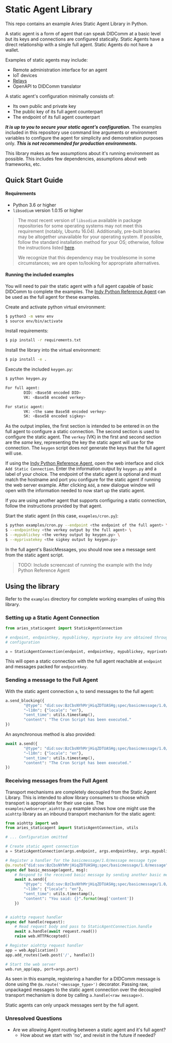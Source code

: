 Static Agent Library
====================

This repo contains an example Aries Static Agent Library in Python.

A static agent is a form of agent that can speak DIDComm at a basic level but its keys and
connections are configured statically. Static Agents have a direct relationship with a single full
agent. Static Agents do not have a wallet.

Examples of static agents may include:
- Remote administration interface for an agent
- IoT devices
- [Relays][1]
- OpenAPI to DIDComm translator

A static agent's configuration minimally consists of:
- Its own public and private key
- The public key of its full agent counterpart
- The endpoint of its full agent counterpart

_**It is up to you to secure your static agent's configuration.**_ The examples included in this
repository use command line arguments or environment variables to configure the agent for simplicity
and demonstration purposes only. _**This is not recommended for production environments.**_

This library makes as few assumptions about it's running environment as possible. This includes
few dependencies, assumptions about web frameworks, etc.

[1]: https://github.com/hyperledger/aries-rfcs/tree/master/concepts/0046-mediators-and-relays#summary

Quick Start Guide
-----------------

#### Requirements

- Python 3.6 or higher
- `libsodium` version 1.0.15 or higher

> The most recent version of `libsodium` available in package repositories for some operating
> systems may not meet this requirement (notably, Ubuntu 16.04). Additionally, pre-built binaries
> may be altogether unavailable for your operating system. If possible, follow the standard
> installation method for your OS; otherwise, follow the instructions listed [here][2].
>
> We recognize that this dependency may be troublesome in some circumstances; we are open to/looking
> for appropriate alternatives.

#### Running the included examples

You will need to pair the static agent with a full agent capable of basic DIDComm to complete the
examples. The [Indy Python Reference Agent][3] can be used as the full agent for these examples.

Create and activate python virtual environment:
```sh
$ python3 -m venv env
$ source env/bin/activate
```

Install requirements:
```sh
$ pip install -r requirements.txt
```

Install the library into the virtual environment:
```sh
$ pip install -e .
```

Execute the included `keygen.py`:
```sh
$ python keygen.py

For full agent:
        DID: <Base58 encoded DID>
        VK: <Base58 encoded verkey>

For static agent:
        VK: <the same Base58 encoded verkey>
        SK: <Base58 encoded sigkey>
```

As the output implies, the first section is intended to be entered in on the full agent to configure
a static connection. The second section is used to configure the static agent. The `verkey` (VK) in
the first and second section are the _same_ key, representing the key the static agent will use
for the connection. The `keygen` script does _not_ generate the keys that the full agent will use.

If using the [Indy Python Reference Agent][3], open the web interface and
click `Add Static Connection`. Enter the information output by `keygen.py` and a label of your
choice. The endpoint of the static agent is optional and must match the hostname and port you
configure for the static agent if running the web server example. After clicking `Add`, a new
dialogue window will open with the information needed to now start up the static agent.

If you are using another agent that supports configuring a static connection, follow the
instructions provided by that agent.

Start the static agent (in this case, `exapmles/cron.py`):
```sh
$ python examples/cron.py --endpoint <the endpoint of the full agent> \
$ --endpointkey <the verkey output by the full agent> \
$ --mypublickey <the verkey output by keygen.py> \
$ --myprivatekey <the sigkey output by keygen.py>
```

In the full agent's BasicMessages, you should now see a message sent from the static agent script.

> TODO: Include screencast of running the example with the Indy Python Reference Agent

[2]: https://download.libsodium.org/doc/installation
[3]: https://github.com/hyperledger/indy-agent/tree/master/python

Using the library
-----------------

Refer to the `examples` directory for complete working examples of using this library.

### Setting up a Static Agent Connection

```python
from aries_staticagent import StaticAgentConnection

# endpoint, endpointkey, mypublickey, myprivate key are obtained through some form of static
# configuration

a = StaticAgentConnection(endpoint, endpointkey, mypublickey, myprivatekey)
```

This will open a static connection with the full agent reachable at `endpoint` and messages packed
for `endpointkey`.

### Sending a message to the Full Agent

With the static agent connection `a`, to send messages to the full agent:

```python
a.send_blocking({
        "@type": "did:sov:BzCbsNYhMrjHiqZDTUASHg;spec/basicmessage/1.0/message",
        "~l10n": {"locale": "en"},
        "sent_time": utils.timestamp(),
        "content": "The Cron Script has been executed."
})
```

An asynchronous method is also provided:
```python
await a.send({
        "@type": "did:sov:BzCbsNYhMrjHiqZDTUASHg;spec/basicmessage/1.0/message",
        "~l10n": {"locale": "en"},
        "sent_time": utils.timestamp(),
        "content": "The Cron Script has been executed."
})
```

### Receiving messages from the Full Agent

Transport mechanisms are completely decoupled from the Static Agent Library. This is intended to
allow library consumers to choose which transport is appropriate for their use case. The
`examples/webserver_aiohttp.py` example shows how one might use the `aiohttp` library as an inbound
transport mechanism for the static agent:

```python
from aiohttp import web
from aries_staticagent import StaticAgentConnection, utils

# ... Configuration omitted

# Create static agent connection
a = StaticAgentConnection(args.endpoint, args.endpointkey, args.mypublickey, args.myprivatekey)

# Register a handler for the basicmessage/1.0/message message type
@a.route("did:sov:BzCbsNYhMrjHiqZDTUASHg;spec/basicmessage/1.0/message")
async def basic_message(agent, msg):
    # Respond to the received basic message by sending another basic message back
    await a.send({
        "@type": "did:sov:BzCbsNYhMrjHiqZDTUASHg;spec/basicmessage/1.0/message",
        "~l10n": {"locale": "en"},
        "sent_time": utils.timestamp(),
        "content": "You said: {}".format(msg['content'])
    })


# aiohttp request handler
async def handle(request):
    # Read request body and pass to StaticAgentConnection.handle
    await a.handle(await request.read())
    raise web.HTTPAccepted()

# Register aiohttp request handler
app = web.Application()
app.add_routes([web.post('/', handle)])

# Start the web server
web.run_app(app, port=args.port)
```

As seen in this example, registering a handler for a DIDComm message is done using the
`@a.route('<message_type>')` decorator. Passing raw, unpackaged messages to the static agent
connection over the decoupled transport mechanism is done by calling `a.handle(<raw message>)`.

Static agents can only unpack messages sent by the full agent.

### Unresolved Questions
* Are we allowing Agent routing between a static agent and it's full agent?
  * How about we start with 'no', and revisit in the future if needed?
